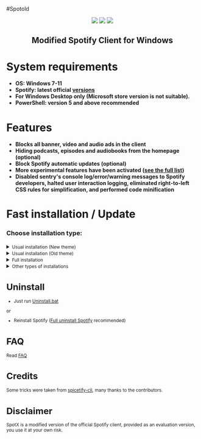 #Spotold

  <p align="center">
  
</p>

<p align="center">
      <a href="https://t.me/SpotxCommunity"><img src="https://spotx-official.github.io/images/shields/SpotX_Community.svg"></a>
      <a href="https://github.com/SpotX-Official/SpotX-Bash"><img src="https://spotx-official.github.io/images/shields/SpotX_for_Mac&Linux.svg"></a>
      <a href="https://telegra.ph/SpotX-FAQ-09-19"><img src="https://spotx-official.github.io/images/shields/faq.svg"></a>
      </p>

   <h2> <div align="center"><b> Modified Spotify Client for Windows </b></div> </h2>

<h1>System requirements</h1>

- <strong>OS: Windows 7-11</strong>
- <strong>Spotify: latest official [versions](https://cutt.ly/8EH6NuH)</strong>
- <strong>For Windows Desktop only (Microsoft store version is not suitable).</strong>
- <strong>PowerShell: version 5 and above recommended</strong>

<h1>Features</h1>

- <strong>Blocks all banner, video and audio ads in the client</strong>
- <strong>Hiding podcasts, episodes and audiobooks from the homepage (optional)</strong>
- <strong>Block Spotify automatic updates (optional)</strong>
- <strong>More experimental features have been activated ([see the full list](https://github.com/SpotX-Official/SpotX/discussions/50))</strong>
- <strong>Disabled sentry's console log/error/warning messages to Spotify developers, halted user interaction logging, eliminated right-to-left CSS rules for simplification, and performed code minification</strong> 

<h1>Fast installation / Update</h1>
<h3>Choose installation type:</h3>
<details>
<summary><small>Usual installation (New theme)</small></summary><p>
  
  #### During installation, you need to confirm some actions, also contains:
  
  - New theme activated (new right and left sidebar, some cover change)
  - All [experimental features](https://github.com/SpotX-Official/SpotX/discussions/50) included

  <h4> </h4>
  
#### Just download and run [Install.bat](https://raw.githack.com/amd64fox/SpotX/main/Install_New_theme.bat)

or

#### Run The following command in PowerShell:

```ps1
iex "& { $(iwr -useb 'https://raw.githubusercontent.com/SpotX-Official/spotx-official.github.io/main/run.ps1') } -new_theme"
```

#### mirror

```ps1
iex "& { $(iwr -useb 'https://spotx-official.github.io/run.ps1') } -m -new_theme"
```

</details>
  

<details>
<summary><small>Usual installation (Old theme)</small></summary><p>
  
  #### During installation, you need to confirm some actions, also contains:
  - Forced installation of version 1.2.13 (since the old theme was removed in subsequent versions)
  - Old theme activated
  - Automatic blocking of Spotify updates
  - All [experimental features](https://github.com/SpotX-Official/SpotX/discussions/50) included

  <h4> </h4>
  
#### Just download and run [Install.bat](https://raw.githack.com/amd64fox/SpotX/main/Install_Old_theme.bat)

or

#### Run The following command in PowerShell:

```ps1
iex "& { $(iwr -useb 'https://raw.githubusercontent.com/SpotX-Official/spotx-official.github.io/main/run.ps1') } -v 1.2.13.661.ga588f749-4064 -confirm_spoti_recomended_over -block_update_on"
```

#### mirror

```ps1
iex "& { $(iwr -useb 'https://spotx-official.github.io/run.ps1') } -m -v 1.2.13.661.ga588f749-4064 -confirm_spoti_recomended_over -block_update_on"
```

</details>
 
<details>
<summary><small>Full installation</small></summary><p>
  
  <h4>Full installation without confirmation, what does it do?</h4> 
  
  - New theme activated (new right and left sidebar, some cover change)
  - Hiding podcasts/episodes/audiobooks from the homepage
  - Activated [static theme](https://github.com/SpotX-Official/SpotX/discussions/50#discussioncomment-4096066) <kbd>spotify</kbd> for lyrics
  - Hiding [ad-like sections](https://github.com/SpotX-Official/SpotX/discussions/50#discussioncomment-4478943)
  - All [experimental features](https://github.com/SpotX-Official/SpotX/discussions/50) included
  - Removal of Spotify MS if it was found 
  - Installation of the recommended version of Spotify (if another client has already been found, it will be installed over) 
  - Blocking of Spotify updates
  - After the installation is completed, the client will autorun.
  
<h4> </h4>

#### Just download and run [Install_Auto.bat](https://raw.githack.com/amd64fox/SpotX/main/scripts/Install_Auto.bat)

or

#### Run The following command in PowerShell:

```ps1
iex "& { $(iwr -useb 'https://raw.githubusercontent.com/SpotX-Official/spotx-official.github.io/main/run.ps1') } -confirm_uninstall_ms_spoti -confirm_spoti_recomended_over -podcasts_off -block_update_on -start_spoti -new_theme -adsections_off -lyrics_stat spotify"
```

#### mirror

```ps1
iex "& { $(iwr -useb 'https://spotx-official.github.io/run.ps1') } -m -confirm_uninstall_ms_spoti -confirm_spoti_recomended_over -podcasts_off -block_update_on -start_spoti -new_theme -adsections_off -lyrics_stat spotify"
```

</details>

<details>
<summary><small>Other types of installations</summary><p>

<details>
<summary><small>Installation for premium</small></summary><p>
  
  #### Usual installation only without ad blocking, for those who have a premium account, also contains:
  
  - New theme activated (new right and left sidebar, some cover change)
  - Disabled only audio ads in podcasts
  - All [experimental features](https://github.com/SpotX-Official/SpotX/discussions/50) included

  <h4> </h4>
  
#### Just download and run [Install_Prem.bat](https://raw.githack.com/amd64fox/SpotX/main/scripts/Install_Prem.bat)

or

#### Run The following command in PowerShell:

```ps1
iex "& { $(iwr -useb 'https://raw.githubusercontent.com/SpotX-Official/spotx-official.github.io/main/run.ps1') } -premium -new_theme"
```

#### mirror

```ps1
iex "& { $(iwr -useb 'https://spotx-official.github.io/run.ps1') } -m -premium -new_theme"
```

</details>

<details>
<summary><small>Installing with parameters</small></summary><p>

You can specify various parameters for a more flexible installation, more [details here](https://github.com/SpotX-Official/SpotX/discussions/60)

</details>

</details>

<h1>Uninstall</h1>

- Just run [Uninstall.bat](https://raw.githack.com/amd64fox/SpotX/main/Uninstall.bat)

or

- Reinstall Spotify ([Full uninstall Spotify](https://github.com/amd64fox/Uninstall-Spotify) recommended)

<h1>FAQ</h1>

 Read [FAQ](https://telegra.ph/SpotX-FAQ-09-19)

<h1>Credits</h1>

 Some tricks were taken from <a href="https://github.com/khanhas/spicetify-cli">spicetify-cli</a>, many thanks to the contributors.

<h1>Disclaimer</h1>

 SpotX is a modified version of the official Spotify client, provided as an evaluation version, you use it at your own risk.
